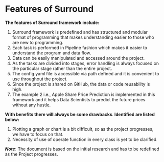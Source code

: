 # Features of Surround

**The features of Surround framework include:**

1. Surround framework is predefined and has structured and modular format of programming that makes understanding easier to those who are new to programming.
2. Each task is performed in Pipeline fashion which makes it easier to understand the program and data flow.
3. Data can be easily manipulated and accessed around the project.
4. As the tasks are divided into stages, error handling is always focused on the particular stage rather than the entire project.
5. The config.yaml file is accessible via path defined and it is convenient to use throughout the project.
6. Since the project is shared on GitHub, the data or code reusability is high.
7. The example 2 i.e., Apple Share Price Prediction is implemented in this framework and it helps Data Scientists to predict the future prices without any hustle.

**With benefits there will always be some drawbacks. Identified are listed below:**

1. Plotting a graph or chart is a bit difficult, so as the project progresses, we have to focus on that.
2. Necessity of use of operate function in every class is yet to be clarified.

**_Note_:** The document is based on the initial research and has to be redefined as the Project progresses.
